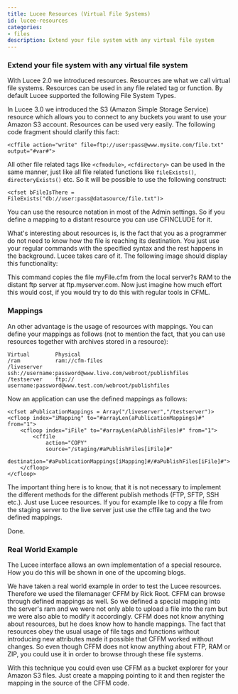 ```yaml
---
title: Lucee Resources (Virtual File Systems)
id: lucee-resources
categories:
- files
description: Extend your file system with any virtual file system
---
```


### Extend your file system with any virtual file system ###

With Lucee 2.0 we introduced resources. Resources are what we call virtual file systems. Resources can be used in any file related tag or function. By default Lucee supported the following File System Types.

In Lucee 3.0 we introduced the S3 (Amazon Simple Storage Service) resource which allows you to connect to any buckets you want to use your Amazon S3 account. Resources can be used very easily. The following code fragment should clarify this fact:

```lucee
<cffile action="write" file=ftp://user:pass@www.mysite.com/file.txt" output="#var#">
```

All other file related tags like ```<cfmodule>```, ```<cfdirectory>``` can be used in the same manner, just like all file related functions like ```fileExists()```, ```directoryExists()``` etc. So it will be possible to use the following construct:

```lucee
<cfset bFileIsThere = FileExists("db://user:pass@datasource/file.txt")>
```

You can use the resource notation in most of the Admin settings. So if you define a mapping to a distant resource you can use CFINCLUDE for it.

What's interesting about resources is, is the fact that you as a programmer do not need to know how the file is reaching its destination. You just use your regular commands with the specified syntax and the rest happens in the background. Lucee takes care of it. The following image should display this functionality:

This command copies the file myFile.cfm from the local server?s RAM to the distant ftp server at ftp.myserver.com. Now just imagine how much effort this would cost, if you would try to do this with regular tools in CFML.

### Mappings ###

An other advantage is the usage of resources with mappings. You can define your mappings as follows (not to mention the fact, that you can use resources together with archives stored in a resource):

```lucee
Virtual        Physical
/ram           ram://cfm-files
/liveserver    ssh://username:password@www.live.com/webroot/publishfiles
/testserver    ftp:// username:password@www.test.com/webroot/publishfiles
```

Now an application can use the defined mappings as follows:

```lucee
<cfset aPublicationMappings = Array("/liveserver","/testserver")>
<cfloop index="iMapping" to="#arrayLen(aPublicationMappings)#" from="1">
    <cfloop index="iFile" to="#arrayLen(aPublishFiles)#" from="1">
        <cffile
            action="COPY"
            source="/staging/#aPublishFiles[iFile]#"
            destination="#aPublicationMappings[iMapping]#/#aPublishFiles[iFile]#">
    </cfloop>
</cfloop>
```

The important thing here is to know, that it is not necessary to implement the different methods for the different publish methods (FTP, SFTP, SSH etc.). Just use Lucee resources. If you for example like to copy a file from the staging server to the live server just use the cffile tag and the two defined mappings.

Done.

### Real World Example ###

The Lucee interface allows an own implementation of a special resource. How you do this will be shown in one of the upcoming blogs.

We have taken a real world example in order to test the Lucee resources. Therefore we used the filemanager CFFM by Rick Root. CFFM can browse through defined mappings as well. So we defined a special mapping into the server's ram and we were not only able to upload a file into the ram but we were also able to modify it accordingly. CFFM does not know anything about resources, but he does know how to handle mappings. The fact that resources obey the usual usage of file tags and functions without introducing new attributes made it possible that CFFM worked without changes. So even though CFFM does not know anything about FTP, RAM or ZIP, you could use it in order to browse through these file systems.

With this technique you could even use CFFM as a bucket explorer for your Amazon S3 files. Just create a mapping pointing to it and then register the mapping in the source of the CFFM code.

